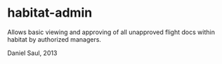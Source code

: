 habitat-admin
=============

Allows basic viewing and approving of all unapproved flight docs within habitat by authorized managers.

Daniel Saul, 2013
